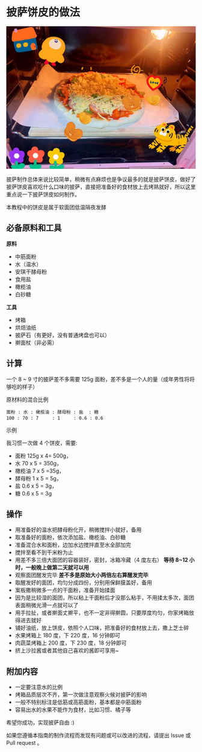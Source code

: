 # 披萨饼皮的做法

![示例菜成品](./001.jpeg)

披萨制作总体来说比较简单，稍微有点麻烦也是争议最多的就是披萨饼皮，做好了披萨饼皮喜欢吃什么口味的披萨，直接把准备好的食材放上去烤熟就好，所以这里重点说一下披萨饼皮如何制作。

本教程中的饼皮是属于软面团低温隔夜发酵

## 必备原料和工具

**原料**

- 中筋面粉
- 水（温水）
- 安琪干酵母粉
- 食用盐
- 橄榄油
- 白砂糖

**工具**

- 烤箱
- 烘焙油纸
- 披萨石（有更好，没有普通烤盘也可以）
- 擀面杖（非必需）

## 计算

一个 8 ~ 9 寸的披萨差不多需要 125g 面粉，差不多是一个人的量（成年男性将将够吃的样子）

原材料的混合比例

```text
面粉 : 水 : 橄榄油 : 酵母粉 : 盐  : 糖  
100 : 70 : 7     : 1     : 0.6 : 0.6
```

示例

我习惯一次做 4 个饼皮，需要:

- 面粉 125g x 4= 500g，
- 水 70 x 5 = 350g，
- 橄榄油 7 x 5 =35g，
- 酵母粉 1 x 5 = 5g，
- 盐 0.6 x 5 = 3g，
- 糖 0.6 x 5 = 3g

## 操作

- 用准备好的温水把酵母粉化开，稍微搅拌小就好，备用
- 取准备好的面粉，依次添加盐、橄榄油、白砂糖
- 准备混合水和面粉，边加水边搅拌直至水全部加完
- 搅拌至看不到干米粉为止
- 用差不多三倍大面团的容器装好，密封，冰箱冷藏（4 度左右） **等待 8~12 小时，一般晚上做第二天就可以用**
- 观察面团醒发完毕 **差不多是原始大小两倍左右算醒发完毕**
- 取醒发好的面团，均匀分成四份，分别用保鲜膜盖好，备用
- 案板撒稍微多一点的干面粉，准备开始揉面
- 因为是比较湿的面团，所以粘上干面粉后才没那么粘手，不用揉太多次，面团表面稍微光滑一点就可以了
- 用手拉扯，或者擀面丈擀平，也不一定非得擀圆，只要厚度均匀，你家烤箱放得进去就好
- 铺好油纸，放上饼皮，依照个人口味，把准备好的食材放上去，撒上芝士碎
- 水果烤箱上 180 度，下 220 度，16 分钟即可
- 肉蔬菜烤箱上 200 度，下 230 度，18 分钟即可
- 挤上沙拉酱或者其他自己喜欢的酱即可享用~

## 附加内容

- 一定要注意水的比例
- 烤箱品质层次不齐，第一次做注意观察火候对披萨的影响
- 一般不特别标注是低筋或高筋面粉，基本都是中筋面粉
- 容易出水的水果不能作为食材，比如习惯、橘子等

希望你成功，实现披萨自由 :)

如果您遵循本指南的制作流程而发现有问题或可以改进的流程，请提出 Issue 或 Pull request 。
